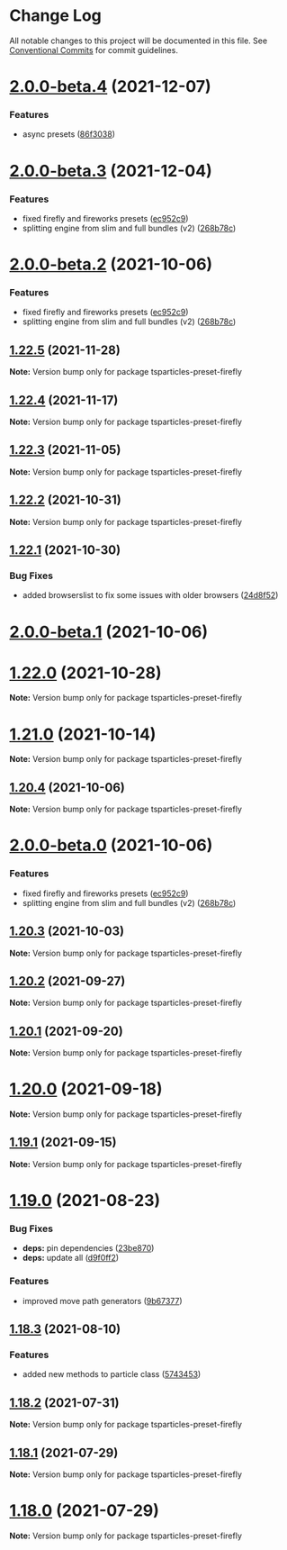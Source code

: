 # Change Log

All notable changes to this project will be documented in this file.
See [Conventional Commits](https://conventionalcommits.org) for commit guidelines.

# [2.0.0-beta.4](https://github.com/matteobruni/tsparticles/compare/tsparticles-preset-firefly@2.0.0-beta.3...tsparticles-preset-firefly@2.0.0-beta.4) (2021-12-07)


### Features

* async presets ([86f3038](https://github.com/matteobruni/tsparticles/commit/86f3038bfc336744e88bb3d6ab7dfd4a36ada4e6))





# [2.0.0-beta.3](https://github.com/matteobruni/tsparticles/compare/tsparticles-preset-firefly@1.22.5...tsparticles-preset-firefly@2.0.0-beta.3) (2021-12-04)


### Features

* fixed firefly and fireworks presets ([ec952c9](https://github.com/matteobruni/tsparticles/commit/ec952c9ac0b42dc1c5350279a44a1255ca1f4fca))
* splitting engine from slim and full bundles (v2) ([268b78c](https://github.com/matteobruni/tsparticles/commit/268b78c12d6c54069893d27643cfe7a30f3be777))





# [2.0.0-beta.2](https://github.com/matteobruni/tsparticles/compare/tsparticles-preset-firefly@1.20.4...tsparticles-preset-firefly@2.0.0-beta.2) (2021-10-06)


### Features

* fixed firefly and fireworks presets ([ec952c9](https://github.com/matteobruni/tsparticles/commit/ec952c9ac0b42dc1c5350279a44a1255ca1f4fca))
* splitting engine from slim and full bundles (v2) ([268b78c](https://github.com/matteobruni/tsparticles/commit/268b78c12d6c54069893d27643cfe7a30f3be777))
## [1.22.5](https://github.com/matteobruni/tsparticles/compare/tsparticles-preset-firefly@1.22.4...tsparticles-preset-firefly@1.22.5) (2021-11-28)

**Note:** Version bump only for package tsparticles-preset-firefly





## [1.22.4](https://github.com/matteobruni/tsparticles/compare/tsparticles-preset-firefly@1.22.3...tsparticles-preset-firefly@1.22.4) (2021-11-17)

**Note:** Version bump only for package tsparticles-preset-firefly





## [1.22.3](https://github.com/matteobruni/tsparticles/compare/tsparticles-preset-firefly@1.22.2...tsparticles-preset-firefly@1.22.3) (2021-11-05)

**Note:** Version bump only for package tsparticles-preset-firefly





## [1.22.2](https://github.com/matteobruni/tsparticles/compare/tsparticles-preset-firefly@1.22.1...tsparticles-preset-firefly@1.22.2) (2021-10-31)

**Note:** Version bump only for package tsparticles-preset-firefly





## [1.22.1](https://github.com/matteobruni/tsparticles/compare/tsparticles-preset-firefly@1.22.0...tsparticles-preset-firefly@1.22.1) (2021-10-30)


### Bug Fixes

* added browserslist to fix some issues with older browsers ([24d8f52](https://github.com/matteobruni/tsparticles/commit/24d8f520ee6934bd967d63612c828705e1dc09e2))





# [2.0.0-beta.1](https://github.com/matteobruni/tsparticles/compare/tsparticles-preset-firefly@2.0.0-beta.0...tsparticles-preset-firefly@2.0.0-beta.1) (2021-10-06)
# [1.22.0](https://github.com/matteobruni/tsparticles/compare/tsparticles-preset-firefly@1.21.0...tsparticles-preset-firefly@1.22.0) (2021-10-28)

**Note:** Version bump only for package tsparticles-preset-firefly





# [1.21.0](https://github.com/matteobruni/tsparticles/compare/tsparticles-preset-firefly@1.20.4...tsparticles-preset-firefly@1.21.0) (2021-10-14)

**Note:** Version bump only for package tsparticles-preset-firefly





## [1.20.4](https://github.com/matteobruni/tsparticles/compare/tsparticles-preset-firefly@1.20.3...tsparticles-preset-firefly@1.20.4) (2021-10-06)

**Note:** Version bump only for package tsparticles-preset-firefly





# [2.0.0-beta.0](https://github.com/matteobruni/tsparticles/compare/tsparticles-preset-firefly@1.20.3...tsparticles-preset-firefly@2.0.0-beta.0) (2021-10-06)


### Features

* fixed firefly and fireworks presets ([ec952c9](https://github.com/matteobruni/tsparticles/commit/ec952c9ac0b42dc1c5350279a44a1255ca1f4fca))
* splitting engine from slim and full bundles (v2) ([268b78c](https://github.com/matteobruni/tsparticles/commit/268b78c12d6c54069893d27643cfe7a30f3be777))





## [1.20.3](https://github.com/matteobruni/tsparticles/compare/tsparticles-preset-firefly@1.20.2...tsparticles-preset-firefly@1.20.3) (2021-10-03)

**Note:** Version bump only for package tsparticles-preset-firefly





## [1.20.2](https://github.com/matteobruni/tsparticles/compare/tsparticles-preset-firefly@1.20.1...tsparticles-preset-firefly@1.20.2) (2021-09-27)

**Note:** Version bump only for package tsparticles-preset-firefly





## [1.20.1](https://github.com/matteobruni/tsparticles/compare/tsparticles-preset-firefly@1.20.0...tsparticles-preset-firefly@1.20.1) (2021-09-20)

**Note:** Version bump only for package tsparticles-preset-firefly





# [1.20.0](https://github.com/matteobruni/tsparticles/compare/tsparticles-preset-firefly@1.19.1...tsparticles-preset-firefly@1.20.0) (2021-09-18)

**Note:** Version bump only for package tsparticles-preset-firefly





## [1.19.1](https://github.com/matteobruni/tsparticles/compare/tsparticles-preset-firefly@1.19.0...tsparticles-preset-firefly@1.19.1) (2021-09-15)

**Note:** Version bump only for package tsparticles-preset-firefly





# [1.19.0](https://github.com/matteobruni/tsparticles/compare/tsparticles-preset-firefly@1.18.3...tsparticles-preset-firefly@1.19.0) (2021-08-23)


### Bug Fixes

* **deps:** pin dependencies ([23be870](https://github.com/matteobruni/tsparticles/commit/23be8708d698e1e37a18f2ed292cbccffb0f1e47))
* **deps:** update all ([d9f0ff2](https://github.com/matteobruni/tsparticles/commit/d9f0ff2f8c4ac269aaad5077492746e3da8fb422))


### Features

* improved move path generators ([9b67377](https://github.com/matteobruni/tsparticles/commit/9b67377f9208a005b122e312ad4ad3c95a50deb7))





## [1.18.3](https://github.com/matteobruni/tsparticles/compare/tsparticles-preset-firefly@1.18.2...tsparticles-preset-firefly@1.18.3) (2021-08-10)


### Features

* added new methods to particle class ([5743453](https://github.com/matteobruni/tsparticles/commit/5743453906001569f262888aa54539ad4e1463ac))





## [1.18.2](https://github.com/matteobruni/tsparticles/compare/tsparticles-preset-firefly@1.18.1...tsparticles-preset-firefly@1.18.2) (2021-07-31)

**Note:** Version bump only for package tsparticles-preset-firefly





## [1.18.1](https://github.com/matteobruni/tsparticles/compare/tsparticles-preset-firefly@1.18.0...tsparticles-preset-firefly@1.18.1) (2021-07-29)

**Note:** Version bump only for package tsparticles-preset-firefly





# [1.18.0](https://github.com/matteobruni/tsparticles/compare/tsparticles-preset-firefly@1.17.0...tsparticles-preset-firefly@1.18.0) (2021-07-29)

**Note:** Version bump only for package tsparticles-preset-firefly
